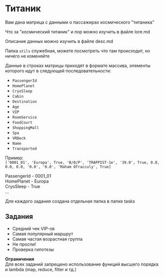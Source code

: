 # Титаник

Вам дана матрица с данными о пассажирах космического "титаника"

Что за "космический титаник" и лор можно изучить в файле lore.md

Описание данных можно изучить в файле desc.md

Папка <code>utils</code> служебная, можете посмотреть что там происходит, но ничего не изменяйте

Данные в строках матрицы приходят в формате массива, элементы которого идут в следующей последовательности:

-   `PassengerId` 
-   `HomePlanet` 
-   `CryoSleep`
-   `Cabin` 
-   `Destination` 
-   `Age` 
-   `VIP`  
-   `RoomService`
-	`FoodCourt`
-	`ShoppingMall`
-	`Spa`
-	`VRDeck`  
-   `Name`  
-   `Transported` 

Пример:\
`['0001_01', 'Europa', True, 'B/0/P', 'TRAPPIST-1e', '39.0', True, 0.0, 0.0, 0.0, '0.0', '0.0', 'Maham Ofracculy', True]`

PassengerId - 0001_01\
HomePlanet - Europa\
CryoSleep - True\
...

Для каждого задания создана отдельная папка в папке tasks

## Задания
- Средний чек VIP-ов
- Самая популярный маршрут
- Самая частая возрастная группа
- Не проспи!
- Проверка гипотезы

**Ограничения**\
Для всех заданий запрещено использование функций высшего порядка и lambda (map, reduce, filter и тд.)